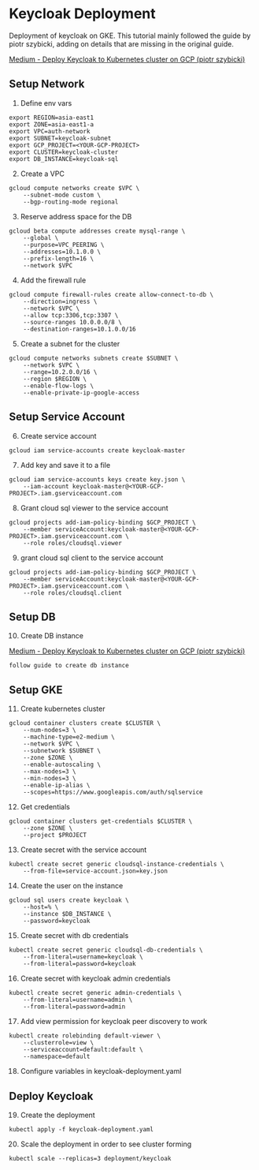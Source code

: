 # Keycloak Deployment
Deployment of keycloak on GKE. This tutorial mainly followed the guide by piotr szybicki,
adding on details that are missing in the original guide.

[Medium - Deploy Keycloak to Kubernetes cluster on GCP (piotr szybicki)](https://medium.com/12-developer-labors/deploy-keycloak-to-kubernetees-cluster-on-gcp-9a1afa0984f2)

## Setup Network

1. Define env vars
```commandline
export REGION=asia-east1
export ZONE=asia-east1-a
export VPC=auth-network
export SUBNET=keycloak-subnet
export GCP_PROJECT=<YOUR-GCP-PROJECT>
export CLUSTER=keycloak-cluster
export DB_INSTANCE=keycloak-sql
```
2. Create a VPC
```commandline
gcloud compute networks create $VPC \
    --subnet-mode custom \
    --bgp-routing-mode regional
```

3. Reserve address space for the DB
```commandline
gcloud beta compute addresses create mysql-range \
    --global \
    --purpose=VPC_PEERING \
    --addresses=10.1.0.0 \
    --prefix-length=16 \
    --network $VPC
```

4. Add the firewall rule
```commandline
gcloud compute firewall-rules create allow-connect-to-db \
    --direction=ingress \
    --network $VPC \
    --allow tcp:3306,tcp:3307 \
    --source-ranges 10.0.0.0/8 \
    --destination-ranges=10.1.0.0/16
```

5. Create a subnet for the cluster
```commandline
gcloud compute networks subnets create $SUBNET \
    --network $VPC \
    --range=10.2.0.0/16 \
    --region $REGION \
    --enable-flow-logs \
    --enable-private-ip-google-access
```

## Setup Service Account

6. Create service account
```commandline
gcloud iam service-accounts create keycloak-master
```

7. Add key and save it to a file
```commandline
gcloud iam service-accounts keys create key.json \
    --iam-account keycloak-master@<YOUR-GCP-PROJECT>.iam.gserviceaccount.com
```

8. Grant cloud sql viewer to the service account
```commandline
gcloud projects add-iam-policy-binding $GCP_PROJECT \
    --member serviceAccount:keycloak-master@<YOUR-GCP-PROJECT>.iam.gserviceaccount.com \
    --role roles/cloudsql.viewer
```

9. grant cloud sql client to the service account
```commandline
gcloud projects add-iam-policy-binding $GCP_PROJECT \
    --member serviceAccount:keycloak-master@<YOUR-GCP-PROJECT>.iam.gserviceaccount.com \
    --role roles/cloudsql.client
```

## Setup DB
10. Create DB instance

[Medium - Deploy Keycloak to Kubernetes cluster on GCP (piotr szybicki)](https://medium.com/12-developer-labors/deploy-keycloak-to-kubernetees-cluster-on-gcp-9a1afa0984f2)
```commandline
follow guide to create db instance
```

## Setup GKE
11. Create kubernetes cluster
```commandline
gcloud container clusters create $CLUSTER \
    --num-nodes=3 \
    --machine-type=e2-medium \
    --network $VPC \
    --subnetwork $SUBNET \
    --zone $ZONE \
    --enable-autoscaling \
    --max-nodes=3 \
    --min-nodes=3 \
    --enable-ip-alias \
    --scopes=https://www.googleapis.com/auth/sqlservice
```

12. Get credentials
```commandline
gcloud container clusters get-credentials $CLUSTER \
    --zone $ZONE \
    --project $PROJECT
```

13. Create secret with the service account
```commandline
kubectl create secret generic cloudsql-instance-credentials \
    --from-file=service-account.json=key.json
```

14. Create the user on the instance
```commandline
gcloud sql users create keycloak \
    --host=% \
    --instance $DB_INSTANCE \
    --password=keycloak
```

15. Create secret with db credentials
```commandline
kubectl create secret generic cloudsql-db-credentials \
    --from-literal=username=keycloak \
    --from-literal=password=keycloak
```

16. Create secret with keycloak admin credentials
```commandline
kubectl create secret generic admin-credentials \
    --from-literal=username=admin \
    --from-literal=password=admin
```

17. Add view permission for keycloak peer discovery to work
```commandline
kubectl create rolebinding default-viewer \
    --clusterrole=view \
    --serviceaccount=default:default \
    --namespace=default
```

18. Configure variables in keycloak-deployment.yaml

## Deploy Keycloak

19. Create the deployment
```commandline
kubectl apply -f keycloak-deployment.yaml
```

20. Scale the deployment in order to see cluster forming
```commandline
kubectl scale --replicas=3 deployment/keycloak
```
